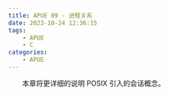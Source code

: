 ```yaml
---
title: APUE 09 - 进程关系
date: 2023-10-24 12:36:15
tags:
    - APUE
    - C
categories:
    - APUE
---
```


&emsp;&emsp;本章将更详细的说明 POSIX 引入的会话概念。

<!-- more -->

